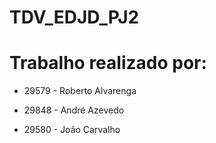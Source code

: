 # TDV_EDJD_PJ2

# Trabalho realizado por:

- 29579 - Roberto Alvarenga

- 29848 - André Azevedo

- 29580 - João Carvalho
